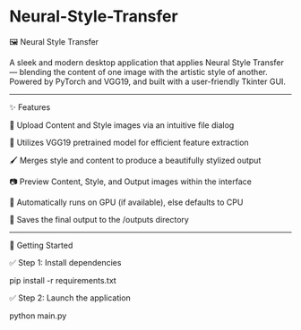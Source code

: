 # Neural-Style-Transfer
🖼 Neural Style Transfer

A sleek and modern desktop application that applies Neural Style Transfer — blending the content of one image with the artistic style of another. Powered by PyTorch and VGG19, and built with a user-friendly Tkinter GUI.


---

✨ Features

📁 Upload Content and Style images via an intuitive file dialog

🧠 Utilizes VGG19 pretrained model for efficient feature extraction

🖌 Merges style and content to produce a beautifully stylized output

📷 Preview Content, Style, and Output images within the interface

🚀 Automatically runs on GPU (if available), else defaults to CPU

🎨 Saves the final output to the /outputs directory



---

🚀 Getting Started

✅ Step 1: Install dependencies

pip install -r requirements.txt

✅ Step 2: Launch the application

python main.py

